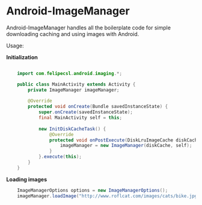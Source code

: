 Android-ImageManager
====================

Android-ImageManager handles all the boilerplate code for simple downloading caching and using images with Android.

Usage:

**Initialization**

```java

	import com.felipecsl.android.imaging.*;

	public class MainActivity extends Activity {
		private ImageManager imageManager;
		
		@Override
		protected void onCreate(Bundle savedInstanceState) {
	        super.onCreate(savedInstanceState);
	        final MainActivity self = this;
	        
	        new InitDiskCacheTask() {
				@Override
				protected void onPostExecute(DiskLruImageCache diskCache) {
					imageManager = new ImageManager(diskCache, self);
				}
			}.execute(this);
		}
	}
```


**Loading images**

```java
	ImageManagerOptions options = new ImageManagerOptions();
	imageManager.loadImage("http://www.roflcat.com/images/cats/bike.jpg", imageView);
```
